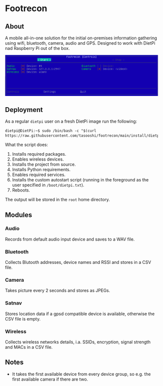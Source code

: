 # Footrecon

## About

A mobile all-in-one solution for the initial on-premises information gathering using wifi, bluetooth, camera, audio and GPS. Designed to work with DietPi nad Raspberry Pi out of the box.

![Footrecon - main view](docs/footrecon-screenshot.png)

## Deployment

As a regular `dietpi` user on a fresh DietPi image run the following:

    dietpi@DietPi:~$ sudo /bin/bash -c "$(curl https://raw.githubusercontent.com/tasooshi/footrecon/main/install/dietpi.sh)"

What the script does:

1. Installs required packages.
1. Enables wireless devices.
1. Installs the project from source.
1. Installs Python requirements.
1. Enables required services.
1. Installs the custom autostart script (running in the foreground as the user specified in `/boot/dietpi.txt`).
1. Reboots.

The output will be stored in the `root` home directory.

## Modules

### Audio

Records from default audio input device and saves to a WAV file.

### Bluetooth

Collects Blutooth addresses, device names and RSSI and stores in a CSV file.

### Camera

Takes picture every 2 seconds and stores as JPEGs.

### Satnav

Stores location data if a gpsd compatible device is available, otherwise the CSV file is empty.

### Wireless

Collects wireless networks details, i.a. SSIDs, encryption, signal strength and MACs in a CSV file.

## Notes

* It takes the first available device from every device group, so e.g. the first available camera if there are two.
